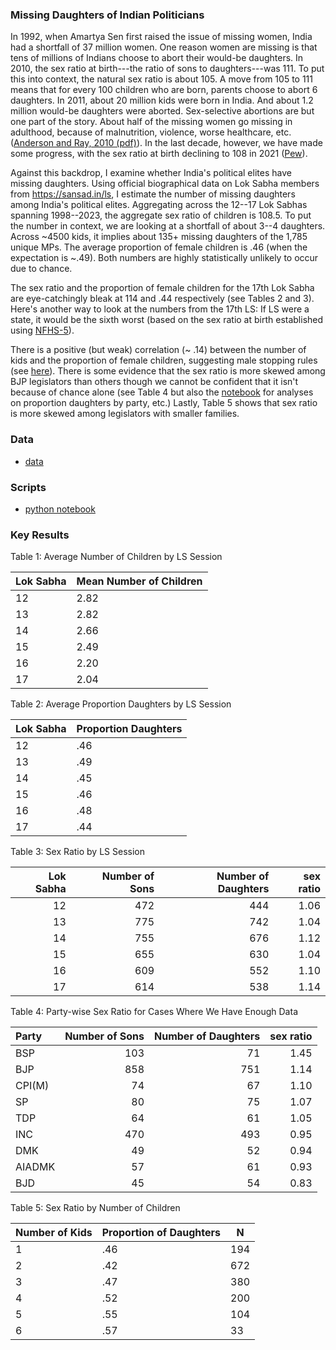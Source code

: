 ### Missing Daughters of Indian Politicians

In 1992, when Amartya Sen first raised the issue of missing women, India had a shortfall of 37 million women. One reason women are missing is that tens of millions of Indians choose to abort their would-be daughters. In 2010, the sex ratio at birth---the ratio of sons to daughters---was 111. To put this into context, the natural sex ratio is about 105. A move from 105 to 111 means that for every 100 children who are born, parents choose to abort 6 daughters. In 2011, about 20 million kids were born in India. And about 1.2 million would-be daughters were aborted. Sex-selective abortions are but one part of the story. About half of the missing women go missing in adulthood, because of malnutrition, violence, worse healthcare, etc. ([Anderson and Ray, 2010 (pdf)](https://pages.nyu.edu/debraj/Papers/AndersonRay.pdf)). In the last decade, however, we have made some progress, with the sex ratio at birth declining to 108 in 2021 ([Pew](https://www.pewresearch.org/religion/2022/08/23/indias-sex-ratio-at-birth-begins-to-normalize/)).

Against this backdrop, I examine whether India's political elites have missing daughters. Using official biographical data on Lok Sabha members from https://sansad.in/ls, I estimate the number of missing daughters among India's political elites. Aggregating across the 12--17 Lok Sabhas spanning 1998--2023, the aggregate sex ratio of children is 108.5. To put the number in context, we are looking at a shortfall of about 3--4 daughters. Across ~4500 kids, it implies about 135+ missing daughters of the 1,785 unique MPs. The average proportion of female children is .46 (when the expectation is ~.49). Both numbers are highly statistically unlikely to occur due to chance. 

The sex ratio and the proportion of female children for the 17th Lok Sabha are eye-catchingly bleak at 114 and .44 respectively (see Tables 2 and 3). Here's another way to look at the numbers from the 17th LS: If LS were a state, it would be the sixth worst (based on the sex ratio at birth established using [NFHS-5](https://en.wikipedia.org/wiki/List_of_states_and_union_territories_of_India_by_sex_ratio)).

There is a positive (but weak) correlation (~ .14) between the number of kids and the proportion of female children, suggesting male stopping rules (see [here](https://github.com/soodoku/prop_male)). There is some evidence that the sex ratio is more skewed among BJP legislators than others though we cannot be confident that it isn't because of chance alone (see Table 4 but also the [notebook](https://github.com/in-rolls/missing_daughters_of_pols/blob/main/pol_daughters.ipynb) for analyses on proportion daughters by party, etc.) Lastly, Table 5 shows that sex ratio is more skewed among legislators with smaller families.


### Data

* [data](data/)

### Scripts

* [python notebook](https://github.com/in-rolls/missing_daughters_of_pols/blob/main/pol_daughters.ipynb)

### Key Results

Table 1: Average Number of Children by LS Session


| Lok Sabha | Mean Number of Children    |
|--------|----------|
| 12     | 2.82 |
| 13     | 2.82 |
| 14     | 2.66 |
| 15     | 2.49 |
| 16     | 2.20 |
| 17     | 2.04 |


Table 2: Average Proportion Daughters by LS Session

Lok Sabha | Proportion Daughters
-------|-------
12 | .46
13 | .49
14 | .45
15 | .46
16 | .48
17 | .44

Table 3: Sex Ratio by LS Session

|   Lok Sabha |   Number of Sons |   Number of Daughters |   sex ratio |
|-----:|---------------:|--------------------:|------------:|
|   12 |            472 |                 444 |    1.06  |
|   13 |            775 |                 742 |    1.04  |
|   14 |            755 |                 676 |    1.12  |
|   15 |            655 |                 630 |    1.04  |
|   16 |            609 |                 552 |    1.10  |
|   17 |            614 |                 538 |    1.14  |

Table 4: Party-wise Sex Ratio for Cases Where We Have Enough Data

| Party   |   Number of Sons |   Number of Daughters |   sex ratio |
|:-------------|---------------:|--------------------:|------------:|
| BSP          |            103 |                  71 |    1.45   |
| BJP          |            858 |                 751 |    1.14  |
| CPI(M)       |             74 |                  67 |    1.10  |
| SP           |             80 |                  75 |    1.07 |
| TDP          |             64 |                  61 |    1.05 |
| INC          |            470 |                 493 |    0.95 |
| DMK          |             49 |                  52 |    0.94 |
| AIADMK       |             57 |                  61 |    0.93 |
| BJD          |             45 |                  54 |    0.83 |


Table 5: Sex Ratio by Number of Children


| Number of Kids | Proportion of Daughters  | N |
|----------|-----------|----------|
| 1     | .46  | 194      |
| 2      | .42  | 672      |
| 3      | .47  | 380      |
| 4      | .52  | 200      |
| 5      | .55  | 104      |
| 6      | .57  | 33       |

